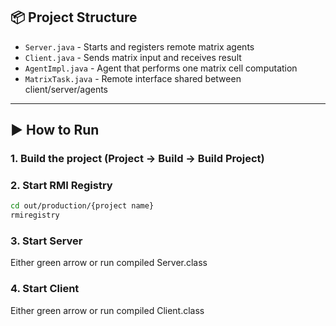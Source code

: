 ## 📦 Project Structure

- `Server.java` - Starts and registers remote matrix agents
- `Client.java` - Sends matrix input and receives result
- `AgentImpl.java` - Agent that performs one matrix cell computation
- `MatrixTask.java` - Remote interface shared between client/server/agents

---

## ▶️ How to Run

### 1. Build the project (Project -> Build -> Build Project)
### 2. Start RMI Registry

```bash
cd out/production/{project name}
rmiregistry
```

### 3. Start Server
Either green arrow or run compiled Server.class
### 4. Start Client
Either green arrow or run compiled Client.class
